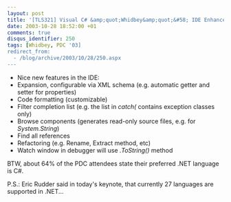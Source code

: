 ```yaml
---
layout: post
title: '[TLS321] Visual C# &amp;quot;Whidbey&amp;quot;&#58; IDE Enhancement for the C# Developer'
date: 2003-10-28 18:52:00 +01
comments: true
disqus_identifier: 250
tags: [Whidbey, PDC '03]
redirect_from:
  - /blog/archive/2003/10/28/250.aspx
---
```


- Nice new features in the IDE:
- Expansion, configurable via XML schema (e.g. automatic getter and setter for properties)
- Code formatting (customizable)
- Filter completion list (e.g. the list in *catch(* contains exception classes only)
- Browse components (generates read-only source files, e.g. for *System.String*)
- Find all references
- Refactoring (e.g. Rename, Extract method, etc)
- Watch window in debugger will use *.ToString()* method

BTW, about 64% of the PDC attendees state their preferred .NET language is C\#.

P.S.: Eric Rudder said in today's keynote, that currently 27 languages are supported in .NET...
